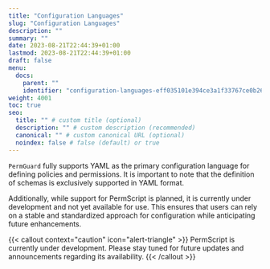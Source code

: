 ```yaml
---
title: "Configuration Languages"
slug: "Configuration Languages"
description: ""
summary: ""
date: 2023-08-21T22:44:39+01:00
lastmod: 2023-08-21T22:44:39+01:00
draft: false
menu:
  docs:
    parent: ""
    identifier: "configuration-languages-eff035101e394ce3a1f33767ce0b2613"
weight: 4001
toc: true
seo:
  title: "" # custom title (optional)
  description: "" # custom description (recommended)
  canonical: "" # custom canonical URL (optional)
  noindex: false # false (default) or true
---
```


`PermGuard` fully supports YAML as the primary configuration language for defining policies and permissions.
It is important to note that the definition of schemas is exclusively supported in YAML format.

Additionally, while support for PermScript is planned, it is currently under development and not yet available for use.
This ensures that users can rely on a stable and standardized approach for configuration while anticipating future enhancements.

{{< callout context="caution" icon="alert-triangle" >}}
PermScript is currently under development. Please stay tuned for future updates and announcements regarding its availability.
{{< /callout >}}
